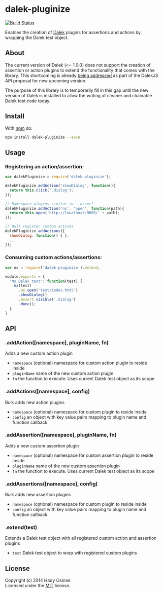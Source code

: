 # dalek-pluginize

[![Build Status](https://travis-ci.org/hadynz/dalek-pluginize.svg)](https://travis-ci.org/hadynz/dalek-pluginize)

Enables the creation of [Dalek][dalekjs] plugins for assertions and actions by wrapping the Dalek test object.

## About

The current version of Dalek (<= 1.0.0) does not support the creation of assertion or action plugins to extend
the functionality that comes with the library. This shortcoming is already [being addressed][proposal] as part of
the DalekJS API proposal for new upcoming version.

The purpose of this library is to temporarily fill in this gap until the new version of Dalek is installed to allow
the writing of cleaner and chainable Dalek test code today.

## Install

With [npm](http://npmjs.org) do:

```bash
npm install dalek-pluginize --save
```

## Usage

### Registering an action/assertion:

```js
var dalekPluginize = require('dalek-pluginize');

dalekPluginize.addAction('showDialog', function(){
  return this.click('.dialog');
});

// Namespace plugins similar to `.assert`
dalekPluginize.addAction('ns', 'open', function(path){
  return this.open('http://localhost:9000/' + path);
});

// Bulk register custom actions
dalekPluginize.addActions({
  showDialog: function() { },
  ...
});

```

### Consuming custom actions/assertions:

```js
var ex = require('dalek-pluginize').extend;

module.exports = {
  'My Dalek test': function(test) {
    ex(test)
      .ns.open('test/index.html')
      .showDialog()
      .assert.visible('.dialog')
      .done();
  }
}
```

## API

### .addAction([namespace], pluginName, fn)

Adds a new custom action plugin

* `namespace` (optional) namespace for custom action plugin to reside inside
* `pluginName` name of the new custom action plugin
* `fn` the function to execute. Uses current Dalek test object as its scope

### .addActions([namespace], config)

Bulk adds new action plugins

* `namespace` (optional) namespace for custom plugin to reside inside
* `config` an object with key value pairs mapping to plugin name and function callback

### .addAssertion([namespace], pluginName, fn)

Adds a new custom assertion plugin

* `namespace` (optional) namespace for custom assertion plugin to reside inside
* `pluginName` name of the new custom assertion plugin
* `fn` the function to execute. Uses current Dalek test object as its scope

### .addAssertions([namespace], config)

Bulk adds new assertion plugins

* `namespace` (optional) namespace for custom plugin to reside inside
* `config` an object with key value pairs mapping to plugin name and function callback

### .extend(test)

Extends a Dalek test object with all registered custom action and assertion plugins

* `test` Dalek test object to wrap with registered custom plugins

## License

Copyright (c) 2014 Hady Osman   
Licensed under the [MIT][license] license.

[dalekjs]: http://dalekjs.com
[proposal]: https://github.com/rodneyrehm/dalek-api#registering-an-action
[license]: https://github.com/hadynz/dalek-pluginize/blob/master/README.md
